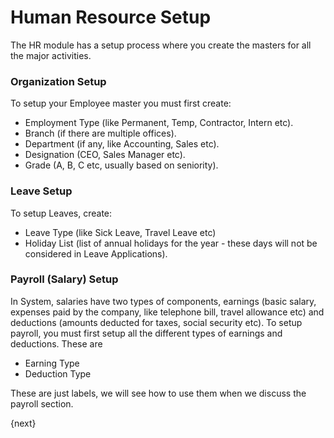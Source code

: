<!-- add-breadcrumbs -->
# Human Resource Setup

The HR module has a setup process where you create the masters for all the
major activities.

### Organization Setup

To setup your Employee master you must first create:

  * Employment Type (like Permanent, Temp, Contractor, Intern etc).
  * Branch (if there are multiple offices).
  * Department (if any, like Accounting, Sales etc).
  * Designation (CEO, Sales Manager etc).
  * Grade (A, B, C etc, usually based on seniority).

### Leave Setup

To setup Leaves, create:

  * Leave Type (like Sick Leave, Travel Leave etc)
  * Holiday List (list of annual holidays for the year - these days will not be considered in Leave Applications).

### Payroll (Salary) Setup

In System, salaries have two types of components, earnings (basic salary,
expenses paid by the company, like telephone bill, travel allowance etc) and
deductions (amounts deducted for taxes, social security etc). To setup
payroll, you must first setup all the different types of earnings and
deductions. These are

  * Earning Type
  * Deduction Type

These are just labels, we will see how to use them when we discuss the payroll
section.

{next}
